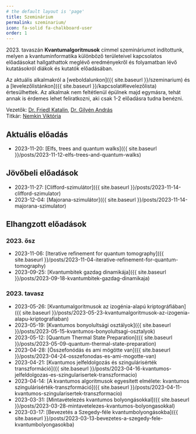 ```yaml
---
# the default layout is 'page'
title: Szeminárium
permalink: szeminarium/
icon: fa-solid fa-chalkboard-user
order: 1
---
```



2023\. tavaszán **Kvantumalgoritmusok** címmel szemináriumot indítottunk, melyen a kvantuminformatika különböző területeivel kapcsolatos előadásokat hallgathattok meglévő eredményekről és folyamatban lévő kutatásokról diákok és kutatók előadásában.

Az aktuális alkalmakról a [weboldalunkon]({{ site.baseurl }}/szeminarium) és a [levelezőlistánkon]({{ site.baseurl }}/kapcsolat#levelezőlista) értesülhettek. Az alkalmak nem feltétlenül épülnek majd egymásra, tehát annak is érdemes lehet feliratkozni, aki csak 1-2 előadásra tudna benézni.

Vezetők: [Dr. Friedl Katalin](https://cs.bme.hu/~friedl), [Dr. Gilyén András](http://gilyen.hu)  
Titkár: [Nemkin Viktória](https://cs.bme.hu/~nemkin)

## Aktuális előadás

- 2023-11-20: [Elfs, trees and quantum walks]({{ site.baseurl }}/posts/2023-11-12-elfs-trees-and-quantum-walks)

## Jövőbeli előadások

- 2023-11-27: [Clifford-szimulátor]({{ site.baseurl }}/posts/2023-11-14-clifford-szimulator)
- 2023-12-04: [Majorana-szimulátor]({{ site.baseurl }}/posts/2023-11-14-majorana-szimulator)

## Elhangzott előadások

### 2023\. ősz

- 2023-11-06: [Iterative refinement for quantum tomography]({{ site.baseurl }}/posts/2023-11-04-iterative-refinement-for-quantum-tomography)
- 2023-09-25: [Kvantumbitek gazdag dinamikája]({{ site.baseurl }}/posts/2023-09-18-kvantumbitek-gazdag-dinamikaja)

### 2023\. tavasz

- 2023-05-26: [Kvantumalgoritmusok az izogénia-alapú kriptográfiában]({{ site.baseurl }}/posts/2023-05-23-kvantumalgoritmusok-az-izogenia-alapu-kriptografiaban)
- 2023-05-19: [Kvantumos bonyolultsági osztályok]({{ site.baseurl }}/posts/2023-05-15-kvantumos-bonyolultsagi-osztalyok)
- 2023-05-12: [Quantum Thermal State Preparation]({{ site.baseurl }}/posts/2023-05-09-quantum-thermal-state-preparation)
- 2023-04-28: [Összefonódás és ami mögötte van]({{ site.baseurl }}/posts/2023-04-24-osszefonodas-es-ami-mogotte-van)
- 2023-04-21: [Kvantumos jelfeldolgozás és szingulárisérték transzformáció]({{ site.baseurl }}/posts/2023-04-16-kvantumos-jelfeldolgozas-es-szingularisertek-transzformacio)
- 2023-04-14: [A kvantumos algoritmusok egyesített elmélete: kvantumos szingulárisérték-transzformáció]({{ site.baseurl }}/posts/2023-04-11-kvantumos-szingularisertek-transzformacio)
- 2023-03-31: [Mintavételezés kvantumos bolyongásokkal]({{ site.baseurl }}/posts/2023-03-28-mintavetelezes-kvantumos-bolyongasokkal)
- 2023-03-17: [Bevezetés a Szegedy-féle kvantumbolyongásokba]({{ site.baseurl }}/posts/2023-03-13-bevezetes-a-szegedy-fele-kvantumbolyongasokba)
